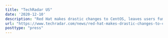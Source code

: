 ```yaml
---
title: "TechRadar US"
date: '2020-12-10'
description: "Red Hat makes drastic changes to CentOS, leaves users fuming"
url: "https://www.techradar.com/news/red-hat-makes-drastic-changes-to-centos-leaves-users-fuming"
posttype: "press"
---
```

